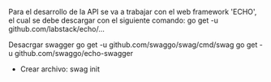 Para el desarrollo de la API se va a trabajar con el web framework 'ECHO', el cual se debe descargar con el siguiente comando:
    go get -u github.com/labstack/echo/... 


Desacrgar swagger
go get -u github.com/swaggo/swag/cmd/swag
go get -u github.com/swaggo/echo-swagger
 * Crear archivo:
    swag init


    